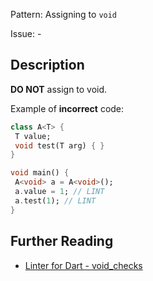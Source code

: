 Pattern: Assigning to `void`

Issue: -

## Description

**DO NOT** assign to void.

Example of **incorrect** code:
```dart
class A<T> {
 T value;
 void test(T arg) { }
}

void main() {
 A<void> a = A<void>();
 a.value = 1; // LINT
 a.test(1); // LINT
}
```

## Further Reading

* [Linter for Dart - void_checks](https://dart-lang.github.io/linter/lints/void_checks.html)